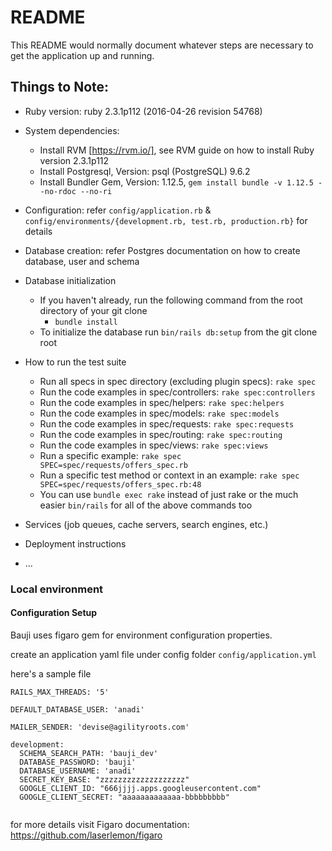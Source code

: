 # README

This README would normally document whatever steps are necessary to get the
application up and running.

## Things to Note:

* Ruby version: ruby 2.3.1p112 (2016-04-26 revision 54768)

* System dependencies:
  * Install RVM [https://rvm.io/], see RVM guide on how to install Ruby version 2.3.1p112
  * Install Postgresql, Version: psql (PostgreSQL) 9.6.2
  * Install Bundler Gem, Version: 1.12.5, `gem install bundle -v 1.12.5 --no-rdoc --no-ri`

* Configuration: refer `config/application.rb` & `config/environments/{development.rb, test.rb, production.rb}` for details
	
* Database creation: refer Postgres documentation on how to create database, user and schema
  
* Database initialization
  * If you haven't already, run the following command from the root directory of your git clone
     * `bundle install`
  * To initialize the database run `bin/rails db:setup` from the git clone root

* How to run the test suite
   * Run all specs in spec directory (excluding plugin specs): `rake spec`
   * Run the code examples in spec/controllers: `rake spec:controllers`
   * Run the code examples in spec/helpers: `rake spec:helpers`
   * Run the code examples in spec/models: `rake spec:models`
   * Run the code examples in spec/requests: `rake spec:requests`
   * Run the code examples in spec/routing: `rake spec:routing`
   * Run the code examples in spec/views: `rake spec:views`
   * Run a specific example: `rake spec SPEC=spec/requests/offers_spec.rb`
   * Run a specific test method or context in an example: `rake spec SPEC=spec/requests/offers_spec.rb:48`
   * You can use `bundle exec rake` instead of just rake or the much easier `bin/rails` for all of the above commands too

* Services (job queues, cache servers, search engines, etc.)

* Deployment instructions

* ...

### Local environment

#### Configuration Setup

Bauji uses figaro gem for environment configuration properties.

create an application yaml file under config folder `config/application.yml`

here's a sample file 

```
RAILS_MAX_THREADS: '5'

DEFAULT_DATABASE_USER: 'anadi'

MAILER_SENDER: 'devise@agilityroots.com'

development:
  SCHEMA_SEARCH_PATH: 'bauji_dev'
  DATABASE_PASSWORD: 'bauji'
  DATABASE_USERNAME: 'anadi'
  SECRET_KEY_BASE: "zzzzzzzzzzzzzzzzzzz"
  GOOGLE_CLIENT_ID: "666jjjj.apps.googleusercontent.com"
  GOOGLE_CLIENT_SECRET: "aaaaaaaaaaaaa-bbbbbbbbb"


```

for more details visit Figaro documentation: https://github.com/laserlemon/figaro
